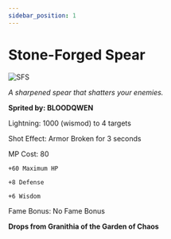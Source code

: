 ```yaml
---
sidebar_position: 1
---
```


# Stone-Forged Spear

![SFS](https://vwiki.valorserver.com/api/item/picture/stone-forged%20spear)

<i>A sharpened spear that shatters your enemies.</i>

**Sprited by: BLOODQWEN**

Lightning: 1000 (wismod) to 4 targets

Shot Effect: Armor Broken for 3 seconds

MP Cost: 80

    +60 Maximum HP
    
    +8 Defense
    
    +6 Wisdom

Fame Bonus: No Fame Bonus

**Drops from Granithia of the Garden of Chaos**
